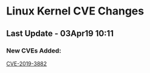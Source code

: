 
# **Linux Kernel CVE Changes**

## Last Update - 03Apr19 10:11

### **New CVEs Added:**

[CVE-2019-3882](cves/CVE-2019-3882)  


